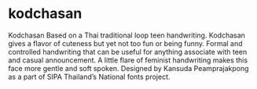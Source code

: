 # kodchasan
Kodchasan
Based on a Thai traditional loop teen handwriting. Kodchasan gives a flavor of cuteness but yet not too fun or being funny. Formal and controlled handwriting that can be useful for anything associate with teen and casual announcement. A little flare of feminist handwriting makes this face more gentle and soft spoken. Designed by Kansuda Peamprajakpong as a part of SIPA Thailand’s National fonts project.
